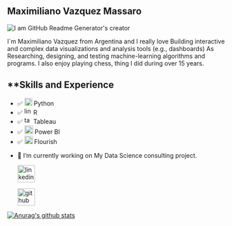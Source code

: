 ## Maximiliano Vazquez Massaro

![I am GitHub Readme Generator's creator](https://mvazquezmassaro.github.io/infovis/data_s.png)


I´m Maximiliano Vazquez from Argentina and I really love Building interactive and complex data visualizations and analysis tools (e.g., dashboards) As Researching, designing, and testing machine-learning algorithms and programs.
I also enjoy playing chess, thing I did during over 15 years.

## **Skills and Experience

 * :white_check_mark:  <img src='https://upload.wikimedia.org/wikipedia/commons/thumb/0/0a/Python.svg/48px-Python.svg.png' alt='python' height='18'> Python
 * :white_check_mark:  <img src='https://www.r-project.org/logo/Rlogo.svg' alt='linkedin' height='17'> R
 * :white_check_mark:  <img src='https://mvazquezmassaro.github.io//infovis/tableau-software.svg' alt='tableau' height='17'> Tableau
 * :white_check_mark:  <img src='https://mvazquezmassaro.github.io/infovis/powerbi.svg' alt='powerbi' height='20'> Power BI
 * :white_check_mark:  <img src='https://mvazquezmassaro.github.io/infovis/flourish.svg' alt='powerbi' height='19'> Flourish



- 🔭 I’m currently working on My Data Science consulting project.


    [<img src='https://mvazquezmassaro.github.io//infovis/linkedin-svgrepo-com.svg' alt='linkedin' height='40'>](https://www.linkedin.com/in/maximiliano-vazquez-massaro-3173a170/)  

    [<img src='https://mvazquezmassaro.github.io/infovis/github_icono.svg' alt='github' height='40'>](https://github.com/mvazquezmassaro)



 


[![Anurag's github stats](https://github-readme-stats.vercel.app/api?username=mvazquezmassaro)](https://github.com/anuraghazra/github-readme-stats)



